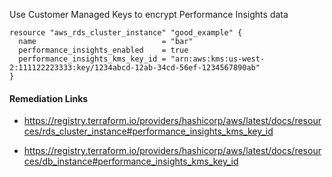 
Use Customer Managed Keys to encrypt Performance Insights data

```hcl
resource "aws_rds_cluster_instance" "good_example" {
  name                            = "bar"
  performance_insights_enabled    = true
  performance_insights_kms_key_id = "arn:aws:kms:us-west-2:111122223333:key/1234abcd-12ab-34cd-56ef-1234567890ab"
}
```

#### Remediation Links
 - https://registry.terraform.io/providers/hashicorp/aws/latest/docs/resources/rds_cluster_instance#performance_insights_kms_key_id

 - https://registry.terraform.io/providers/hashicorp/aws/latest/docs/resources/db_instance#performance_insights_kms_key_id

